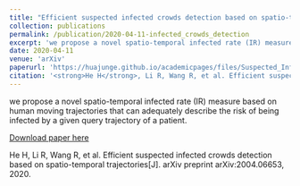 ```yaml
---
title: "Efficient suspected infected crowds detection based on spatio-temporal trajectories"
collection: publications
permalink: /publication/2020-04-11-infected_crowds_detection
excerpt: 'we propose a novel spatio-temporal infected rate (IR) measure based on human moving trajectories that can adequately describe the risk of being infected by a given query trajectory of a patient.'
date: 2020-04-11
venue: 'arXiv'
paperurl: 'https://huajunge.github.io/academicpages/files/Suspected_Infected_Crowds_Detection.pdf'
citation: '<strong>He H</strong>, Li R, Wang R, et al. Efficient suspected infected crowds detection based on spatio-temporal trajectories[J]. arXiv preprint arXiv:2004.06653, 2020.'
---
```

we propose a novel spatio-temporal infected rate (IR) measure based on human moving trajectories that can adequately describe the risk of being infected by a given query trajectory of a patient. 

[Download paper here](https://huajunge.github.io/academicpages/files/Suspected_Infected_Crowds_Detection.pdf)

He H, Li R, Wang R, et al. Efficient suspected infected crowds detection based on spatio-temporal trajectories[J]. arXiv preprint arXiv:2004.06653, 2020.
